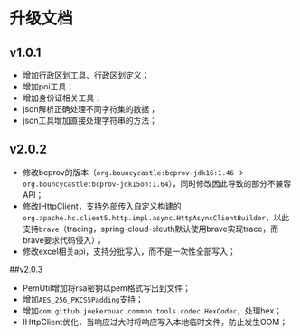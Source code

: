 # 升级文档
## v1.0.1
- 增加行政区划工具、行政区划定义；
- 增加poi工具；
- 增加身份证相关工具；
- json解析正确处理不同字符集的数据；
- json工具增加直接处理字符串的方法；

## v2.0.2
- 修改bcprov的版本（`org.bouncycastle:bcprov-jdk16:1.46` -> `org.bouncycastle:bcprov-jdk15on:1.64`），同时修改因此导致的部分不兼容API；
- 修改IHttpClient，支持外部传入自定义构建的`org.apache.hc.client5.http.impl.async.HttpAsyncClientBuilder`，以此支持`brave`（tracing，spring-cloud-sleuth默认使用brave实现trace，而brave要求代码侵入）；
- 修改excel相关api，支持分批写入，而不是一次性全部写入；

##v2.0.3
- PemUtil增加将rsa密钥以pem格式写出到文件；
- 增加`AES_256_PKCS5Padding`支持；
- 增加`com.github.joekerouac.common.tools.codec.HexCodec`，处理hex；
- IHttpClient优化，当响应过大时将响应写入本地临时文件，防止发生OOM；
